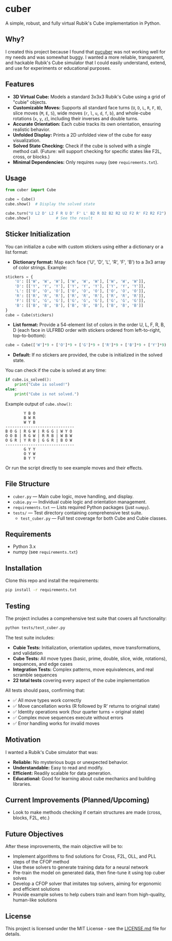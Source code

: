 # cuber

A simple, robust, and fully virtual Rubik's Cube implementation in Python.

## Why?

I created this project because I found that [pycuber](https://github.com/adrianliaw/PyCuber) was not working well for my needs and was somewhat buggy. I wanted a more reliable, transparent, and hackable Rubik's Cube simulator that I could easily understand, extend, and use for experiments or educational purposes.

## Features

- **3D Virtual Cube:** Models a standard 3x3x3 Rubik's Cube using a grid of "cubie" objects.
- **Customizable Moves:** Supports all standard face turns (`U`, `D`, `L`, `R`, `F`, `B`), slice moves (`M`, `E`, `S`), wide moves (`r`, `l`, `u`, `d`, `f`, `b`), and whole-cube rotations (`x`, `y`, `z`), including their inverses and double turns.
- **Accurate Orientation:** Each cubie tracks its own orientation, ensuring realistic behavior.
- **Unfolded Display:** Prints a 2D unfolded view of the cube for easy visualization.
- **Solved State Checking:** Check if the cube is solved with a single method call. (Future: will support checking for specific states like F2L, cross, or blocks.)
- **Minimal Dependencies:** Only requires `numpy` (see `requirements.txt`).

## Usage

```python
from cuber import Cube

cube = Cube()
cube.show()  # Display the solved state

cube.turn("U L2 D' L2 F R U D' F' L' B2 R D2 B2 R2 U2 F2 R' F2 R2 F2")  # Perform moves
cube.show()           # See the result
```

## Sticker Initialization

You can initialize a cube with custom stickers using either a dictionary or a list format:

- **Dictionary format:** Map each face ('U', 'D', 'L', 'R', 'F', 'B') to a 3x3 array of color strings. Example:

```python
stickers = {
    'U': [['W', 'W', 'W'], ['W', 'W', 'W'], ['W', 'W', 'W']],
    'D': [['Y', 'Y', 'Y'], ['Y', 'Y', 'Y'], ['Y', 'Y', 'Y']],
    'L': [['O', 'O', 'O'], ['O', 'O', 'O'], ['O', 'O', 'O']],
    'R': [['R', 'R', 'R'], ['R', 'R', 'R'], ['R', 'R', 'R']],
    'F': [['G', 'G', 'G'], ['G', 'G', 'G'], ['G', 'G', 'G']],
    'B': [['B', 'B', 'B'], ['B', 'B', 'B'], ['B', 'B', 'B']]
}
cube = Cube(stickers)
```

- **List format:** Provide a 54-element list of colors in the order U, L, F, R, B, D (each face in ULFRBD order with stickers ordered from left-to-right, top-to-bottom):

```python
cube = Cube(['W']*9 + ['O']*9 + ['G']*9 + ['R']*9 + ['B']*9 + ['Y']*9)
```

- **Default:** If no stickers are provided, the cube is initialized in the solved state.

You can check if the cube is solved at any time:

```python
if cube.is_solved():
    print("Cube is solved!")
else:
    print("Cube is not solved.")
```

Example output of `cube.show()`:

```
        Y B O
        B W R
        W Y B
------------------------------
B O G | R G W | R G G | W Y O
O O B | R G W | R R B | W B W
O G R | Y R O | G G R | B O W
------------------------------
        G Y Y
        O Y W
        B Y Y
```

Or run the script directly to see example moves and their effects.

## File Structure

- `cuber.py` — Main cube logic, move handling, and display.
- `cubie.py` — Individual cubie logic and orientation management.
- `requirements.txt` — Lists required Python packages (just `numpy`).
- `tests/` — Test directory containing comprehensive test suite.
  - `test_cuber.py` — Full test coverage for both Cube and Cubie classes.

## Requirements

- Python 3.x
- numpy (see `requirements.txt`)

## Installation

Clone this repo and install the requirements:

```bash
pip install -r requirements.txt
```

## Testing

The project includes a comprehensive test suite that covers all functionality:

```bash
python tests/test_cuber.py
```

The test suite includes:

- **Cubie Tests:** Initialization, orientation updates, move transformations, and validation
- **Cube Tests:** All move types (basic, prime, double, slice, wide, rotations), sequences, and edge cases
- **Integration Tests:** Complex patterns, move equivalences, and real scramble sequences
- **22 total tests** covering every aspect of the cube implementation

All tests should pass, confirming that:

- ✅ All move types work correctly
- ✅ Move cancellation works (R followed by R' returns to original state)
- ✅ Identity operations work (four quarter turns = original state)
- ✅ Complex move sequences execute without errors
- ✅ Error handling works for invalid moves

## Motivation

I wanted a Rubik's Cube simulator that was:

- **Reliable:** No mysterious bugs or unexpected behavior.
- **Understandable:** Easy to read and modify.
- **Efficient:** Readily scalable for data generation.
- **Educational:** Good for learning about cube mechanics and building libraries.

## Current Improvements (Planned/Upcoming)

- Look to make methods checking if certain structures are made (cross, blocks, F2L, etc.)

## Future Objectives

After these improvements, the main objective will be to:

- Implement algorithms to find solutions for Cross, F2L, OLL, and PLL steps of the CFOP method
- Use these solvers to generate training data for a neural network
- Pre-train the model on generated data, then fine-tune it using top cuber solves
- Develop a CFOP solver that imitates top solvers, aiming for ergonomic and efficient solutions
- Provide example solves to help cubers train and learn from high-quality, human-like solutions

## License

This project is licensed under the MIT License - see the [LICENSE.md](LICENSE.md) file for details.
